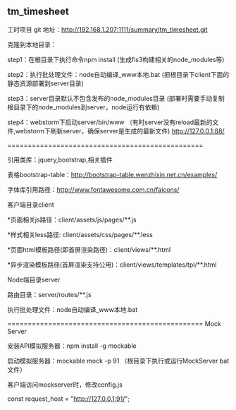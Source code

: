 ﻿## tm_timesheet

工时项目
git 地址：http://192.168.1.207:1111/summary/tm_timesheet.git

克隆到本地目录：

step1：在根目录下执行命令npm install
(生成fis3构建相关的node_modules等)

step2：执行批处理文件：node自动编译_www本地.bat
(把根目录下client下面的静态资源部署到server目录)

step3：server目录默认不包含发布的node_modules目录
(部署时需要手动复制根目录下的node_modules到server，node运行有依赖)

step4：webstorm下启动server/bin/www
 （有时server没有reload最新的文件,webstorm下刷新server，确保server是生成的最新文件)
http://127.0.0.1:88/

================================================

引用类库：jquery,bootstrap,相关插件
 
表格bootstrap-table：http://bootstrap-table.wenzhixin.net.cn/examples/

字体库引用路径：http://www.fontawesome.com.cn/faicons/

客户端目录client

*页面相关js路径：client/assets/js/pages/**.js

*样式相关less路径: client/assets/css/pages/**.less

*页面html模板路径(即首屏渲染路径)：client/views/**.html

*异步渲染模板路径(首屏渲染支持公用)：client/views/templates/tpl/**.html

Node端目录server

路由目录：server/routes/**.js

执行批处理文件：node自动编译_www本地.bat

================================================
Mock Server

安装API模拟服务器：npm install -g mockable

启动模拟服务器：mockable mock -p 91 （根目录下执行或运行MockServer bat文件）

客户端访问mockserver时，修改config.js

const request_host = "http://127.0.0.1:91/";









